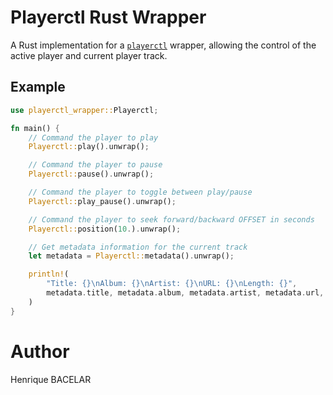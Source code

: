 # Playerctl Rust Wrapper

A Rust implementation for a [`playerctl`](https://github.com/altdesktop/playerctl)
wrapper, allowing the control of the  active player and current player track.

## Example

```rust
use playerctl_wrapper::Playerctl;

fn main() {
    // Command the player to play
    Playerctl::play().unwrap();

    // Command the player to pause
    Playerctl::pause().unwrap();

    // Command the player to toggle between play/pause
    Playerctl::play_pause().unwrap();

    // Command the player to seek forward/backward OFFSET in seconds
    Playerctl::position(10.).unwrap();

    // Get metadata information for the current track
    let metadata = Playerctl::metadata().unwrap();

    println!(
        "Title: {}\nAlbum: {}\nArtist: {}\nURL: {}\nLength: {}",
        metadata.title, metadata.album, metadata.artist, metadata.url, metadata.length
    )
}
```

# Author

Henrique BACELAR
